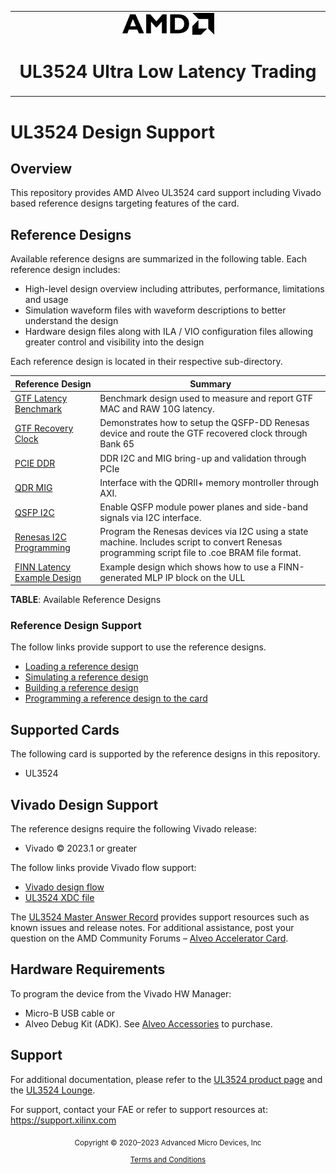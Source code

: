 <table class="sphinxhide" width="100%">
 <tr width="100%">
    <td align="center"><img src="https://raw.githubusercontent.com/Xilinx/Image-Collateral/main/xilinx-logo.png" width="30%"/><h1>UL3524 Ultra Low Latency Trading</h1>
    </td>
 </tr>
</table>

# UL3524 Design Support

## Overview

This repository provides AMD Alveo UL3524 card support including Vivado based reference designs targeting features of the card.


## Reference Designs

Available reference designs are summarized in the following table.  Each reference design includes:

* High-level design overview including attributes, performance, limitations and usage
* Simulation waveform files with waveform descriptions to better understand the design
* Hardware design files along with ILA / VIO configuration files allowing greater control and visibility into the design  

Each reference design is located in their respective sub-directory.

| Reference Design | Summary |
|---|---|
| [GTF Latency Benchmark](./GTF_Latency/README.md) | Benchmark design used to measure and report GTF MAC and RAW 10G latency.|
| [GTF Recovery Clock](./RECOV_CLK/README.md) | Demonstrates how to setup the QSFP-DD Renesas device and route the GTF recovered clock through Bank 65|
| [PCIE DDR](./PCIE_DDR/) | DDR I2C and MIG bring-up and validation through PCIe |
| [QDR MIG](./QDR_MIG/) | Interface with the QDRII+ memory montroller through AXI. |
| [QSFP I2C](./QSFP_I2C/)  | Enable QSFP module power planes and side-band signals via I2C interface.|
| [Renesas I2C Programming](./Renesas_I2C_Programming/)  | Program the Renesas devices via I2C using a state machine.  Includes script to convert Renesas programming script file to .coe BRAM file format.|
| [FINN Latency Example Design](./FINN_Latency/README.md) | Example design which shows how to use a FINN-generated MLP IP block on the ULL |

**TABLE**: Available Reference Designs


### Reference Design Support

The follow links provide support to use the reference designs.

* [Loading a reference design](./Docs/loading_ref_proj.md)
* [Simulating a reference design](./Docs/simulating_a_design.md)
* [Building a reference design](./Docs/building_a_design.md)
* [Programming a reference design to the card](./Docs/programming_the_device.md)


## Supported Cards

The following card is supported by the reference designs in this repository.

* UL3524


## Vivado Design Support

The reference designs require the following Vivado release:

* Vivado ©️ 2023.1 or greater

The follow links provide Vivado flow support:

* [Vivado design flow](./Docs/vivado_design_flow.md)
* [UL3524 XDC file](./XDC/ul3524.xdc)

The [UL3524 Master Answer Record](https://support.xilinx.com/s/article/000035539) provides support resources such as known issues and release notes.  For additional assistance, post your question on the AMD Community Forums – [Alveo Accelerator Card](https://support.xilinx.com/s/topic/0TO2E000000YKXlWAO/alveo-accelerator-cards).


## Hardware Requirements

To program the device from the Vivado HW Manager:

* Micro-B USB cable or
* Alveo Debug Kit (ADK).  See [Alveo Accessories](https://www.xilinx.com/products/boards-and-kits/alveo/accessories.html) to purchase.

## Support

For additional documentation, please refer to the [UL3524 product page](https://www.xilinx.com/products/boards-and-kits/alveo/ul3524.html) and the [UL3524 Lounge](https://www.xilinx.com/member/ull-ea.html).

For support, contact your FAE or refer to support resources at: <https://support.xilinx.com>

<p class="sphinxhide" align="center"><sub>Copyright © 2020–2023 Advanced Micro Devices, Inc</sub></p>

<p class="sphinxhide" align="center"><sup><a href="https://www.amd.com/en/corporate/copyright">Terms and Conditions</a></sup></p>
